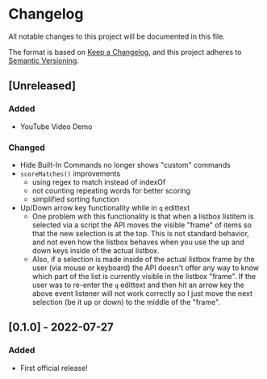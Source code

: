 # Changelog
All notable changes to this project will be documented in this file.

The format is based on [Keep a Changelog](https://keepachangelog.com/en/1.0.0/),
and this project adheres to [Semantic Versioning](https://semver.org/spec/v2.0.0.html).

## [Unreleased]
### Added
- YouTube Video Demo

### Changed
- Hide Built-In Commands no longer shows "custom" commands
- `scoreMatches()` improvements
    - using regex to match instead of indexOf
    - not counting repeating words for better scoring
    - simplified sorting function
- Up/Down arrow key functionality while in `q` edittext
    - One problem with this functionality is that when a listbox listitem is selected via a script the API moves the visible "frame" of items so that the new selection is at the top. This is not standard behavior, and not even how the listbox behaves when you use the up and down keys inside of the actual listbox.
    - Also, if a selection is made inside of the actual listbox frame by the user (via mouse or keyboard) the API doesn't offer any way to know which part of the list is currently visible in the listbox "frame". If the user was to re-enter the `q` edittext and then hit an arrow key the above event listener will not work correctly so I just move the next selection (be it up or down) to the middle of the "frame".

## [0.1.0] - 2022-07-27
### Added
- First official release!
